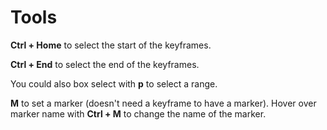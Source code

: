 # Tools

**Ctrl + Home** to select the start of the keyframes.

**Ctrl + End** to select the end of the keyframes.

You could also box select with **p** to select a range.

**M** to set a marker \(doesn't need a keyframe to have a marker\). Hover over marker name with **Ctrl + M** to change the name of the marker.

